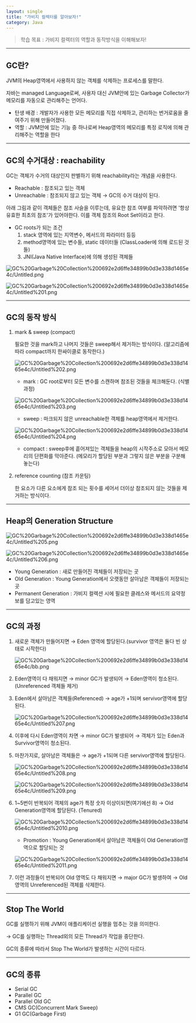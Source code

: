 ```yaml
---
layout: single
title: "가비지 컬렉터를 알아보자!"
category: Java
---
```



> 학습 목표 : 가비지 컬렉터의 역할과 동작방식을 이해해보자!

---

## GC란?

JVM의 Heap영역에서 사용하지 않는 객체를 삭제하는 프로세스를 말한다.

자바는 managed Language로써, 사용자 대신 JVM안에 있는 Garbage Collector가 메모리를 자동으로 관리해주는 언어다.

- 탄생 배경 : 개발자가 사용한 모든 메모리를 직접 삭제하고, 관리하는 번거로움을 줄여주기 위해 만들어졌다.
- 역할 : JVM안에 있는 기능 중 하나로써 Heap영역의 메모리를 특정 로직에 의해 관리해주는 역할을 한다

---

## GC의 수거대상 : reachability
GC는 객체가 수거의 대상인지 판별하기 위해 reachability라는 개념을 사용한다.

- Reachable : 참조되고 있는 객체
- Unreachable : 참조되지 않고 있는 객체 → GC의 수거 대상이 된다.

아래 그림과 같이 객체들은 참조 사슬을 이루는데, 유요한 참조 여부를 파악하려면 '항상 유효한 최초의 참조'가 있어야한다. 이를 객체 참조의 Root Set이라고 한다.

- GC roots가 되는 조건
    1. stack 영역에 있는 지역변수, 메서드의 파라미터 등등
    2. method영역에 있는 변수들, static 데이터들 (ClassLoader에 의해 로드된 것들)
    3. JNI(Java Native Interface)에 의해 생성된 객체들

![GC%20Garbage%20Collection%200692e2d6ffe34899b0d3e338d1465e4c/Untitled.png](/assets/images/2021/03/20/Untitled.png)

![GC%20Garbage%20Collection%200692e2d6ffe34899b0d3e338d1465e4c/Untitled%201.png](/assets/images/2021/03/20/Untitled%201.png)

---

## GC의 동작 방식

1. mark & sweep (compact)

     필요한 것을 mark하고 나머지 것들은 sweep해서 제거하는 방식이다. (알고리즘에 따라 compact까지 한싸이클로 동작한다.)

    ![GC%20Garbage%20Collection%200692e2d6ffe34899b0d3e338d1465e4c/Untitled%202.png](/assets/images/2021/03/20/Untitled%202.png)

    - mark : GC root로부터 모든 변수를 스캔하며 참조된 것들을 체크해둔다. (식별과정)

    ![GC%20Garbage%20Collection%200692e2d6ffe34899b0d3e338d1465e4c/Untitled%203.png](/assets/images/2021/03/20/Untitled%203.png)

    - sweep : 마크되지 않은 unreachable한 객체를 heap영역에서 제거한다.

    ![GC%20Garbage%20Collection%200692e2d6ffe34899b0d3e338d1465e4c/Untitled%204.png](/assets/images/2021/03/20/Untitled%204.png)

    - compact : sweep후에 흩어져있는 객체들을 heap의 시작주소로 모아서 메모리의 단편화를 막아준다. (메모리가 할당된 부분과 그렇지 않은 부분을 구분해놓는다)
2. reference counting (참조 카운팅)

     한 요소가 다른 요소에게 참조 되는 횟수를 세어서 더이상 참조되지 않는 것들을 제거하는 방식이다.

---

## Heap의 Generation Structure

![GC%20Garbage%20Collection%200692e2d6ffe34899b0d3e338d1465e4c/Untitled%205.png](/assets/images/2021/03/20/Untitled%205.png)

![GC%20Garbage%20Collection%200692e2d6ffe34899b0d3e338d1465e4c/Untitled%206.png](/assets/images/2021/03/20/Untitled%206.png)

- Young Generation : 새로 만들어진 객체들이 저장되는 곳
- Old Generation : Young Generation에서 오랫동안 살아남은 객체들이 저장되는 곳
- Permanent Generation : 가비지 컬렉션 시에 필요한 클레스와 메서드의 요약정보를 담고있는 영역

---

## GC의 과정

1. 새로운 객체가 만들어지면 → Eden 영역에 할당된다.(survivor 영역은 둘다 빈 상태로 시작한다)

    ![GC%20Garbage%20Collection%200692e2d6ffe34899b0d3e338d1465e4c/bb.png](/assets/images/2021/03/20/bb.png)

2. Eden영역이 다 채워지면  → minor GC가 발생되어 → Eden영역이 청소된다. (Unreferenced 객체들 제거)
3. Eden에서 살아남은 객체들(Referenced) → age가 +1되며 servivor영역에 할당된다.

    ![GC%20Garbage%20Collection%200692e2d6ffe34899b0d3e338d1465e4c/Untitled%207.png](/assets/images/2021/03/20/Untitled%207.png)

4. 이후에 다시 Eden영역이 차면 → minor GC가 발생되어 → 객체가 있는 Eden과  Survivor영역이 청소된다. 
5. 마찬가지로, 살아남은 객체들은 → age가 +1되며 다른 servivor영역에 할당된다.

    ![GC%20Garbage%20Collection%200692e2d6ffe34899b0d3e338d1465e4c/Untitled%208.png](/assets/images/2021/03/20/Untitled%208.png)

    ![GC%20Garbage%20Collection%200692e2d6ffe34899b0d3e338d1465e4c/Untitled%209.png](/assets/images/2021/03/20/Untitled%209.png)

6. 1~5번이 반복되어 객체의 age가 특정 숫자 이상이되면(여기에선 8) → Old Generation영역에 할당된다. (Tenured)

    ![GC%20Garbage%20Collection%200692e2d6ffe34899b0d3e338d1465e4c/Untitled%2010.png](/assets/images/2021/03/20/Untitled%2010.png)

    - Promotion : Young Generation에서 살아남은 객체들이 Old Generation영역으로 할당되는 것

    ![GC%20Garbage%20Collection%200692e2d6ffe34899b0d3e338d1465e4c/Untitled%2011.png](/assets/images/2021/03/20/Untitled%2011.png)

7. 이런 과정들이 반복되어 Old 영역도 다 채워지면 → major GC가 발생하여 → Old영역의 Unreferenced된 객체를 삭제한다.

---

## Stop The World

GC를 실행하기 위해 JVM이 애플리케이션 실행을 멈추는 것을 의미한다.

→ GC를 실행하는 Thread외의 모든 Thread가 작업을 중단한다.

GC의 종류에 따라서 Stop The World가 발생하는 시간이 다르다.

---

## GC의 종류

- Serial GC
- Parallel GC
- Parallel Old GC
- CMS GC(Concurrent Mark Sweep)
- G1 GC(Garbage First)

